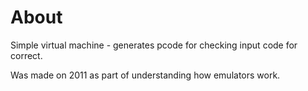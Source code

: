 # About

Simple virtual machine - generates pcode for checking input code for correct.

Was made on 2011 as part of understanding how emulators work.
